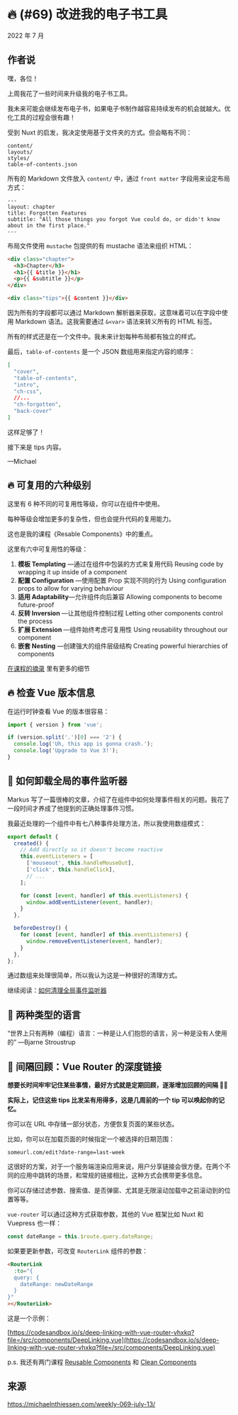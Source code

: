 # 🔥 (#69) 改进我的电子书工具

2022 年 7 月

## 作者说

嘿，各位！

上周我花了一些时间来升级我的电子书工具。

我未来可能会继续发布电子书，如果电子书制作越容易持续发布的机会就越大。优化工具的过程会很有趣！

受到 Nuxt 的启发，我决定使用基于文件夹的方式。但会略有不同：

```
content/
layouts/
styles/
table-of-contents.json
```

所有的 Markdown 文件放入 `content/` 中，通过 `front matter` 字段用来设定布局方式：

```
---
layout: chapter
title: Forgotten Features
subtitle: "All those things you forgot Vue could do, or didn't know about in the first place."
---
```

布局文件使用 `mustache` 包提供的有 mustache 语法来组织 HTML：

```html
<div class="chapter">
  <h3>Chapter</h3>
  <h1>{{ &title }}</h1>
  <p>{{ &subtitle }}</p>
</div>

<div class="tips">{{ &content }}</div>
```

因为所有的字段都可以通过 Markdown 解析器来获取，这意味着可以在字段中使用 Markdown 语法。这我需要通过 `&<var>` 语法来转义所有的 HTML 标签。

所有的样式还是在一个文件中。我未来计划每种布局都有独立的样式。

最后，`table-of-contents` 是一个 JSON 数组用来指定内容的顺序：

```json
[
  "cover",
  "table-of-contents",
  "intro",
  "ch-css",
  //...
  "ch-forgotten",
  "back-cover"
]
```

这样足够了！

接下来是 tips 内容。

—Michael

## 🔥 可复用的六种级别

这里有 6 种不同的可复用性等级，你可以在组件中使用。

每种等级会增加更多的复杂性，但也会提升代码的复用能力。

这也是我的课程《Resable Components》中的重点。

这里有六中可复用性的等级：

1. **模板 Templating** —通过在组件中包装的方式来复用代码 Reusing code by wrapping it up inside of a component
2. **配置 Configuration** —使用配置 Prop 实现不同的行为 Using configuration props to allow for varying behaviour
3. **适用 Adaptability**—允许组件向后兼容 Allowing components to become future-proof
4. **反转 Inversion** —让其他组件控制过程 Letting other components control the process
5. **扩展 Extension** —组件始终考虑可复用性 Using reusability throughout our component
6. **嵌套 Nesting** —创建强大的组件层级结构 Creating powerful hierarchies of components

[在课程的摘录](https://michaelnthiessen.com/6-levels-of-reusability) 里有更多的细节

## 🔥 检查 Vue 版本信息

在运行时钟查看 Vue 的版本很容易：

```javascript
import { version } from 'vue';

if (version.split('.')[0] === '2') {
  console.log('Uh, this app is gonna crash.');
  console.log('Upgrade to Vue 3!');
}
```

## 📜 如何卸载全局的事件监听器

Markus 写了一篇很棒的文章，介绍了在组件中如何处理事件相关的问题。我花了一段时间才养成了他提到的正确处理事件习惯。

我最近处理的一个组件中有七八种事件处理方法，所以我使用数组模式：

```javascript
export default {
  created() {
    // Add directly so it doesn't become reactive
    this.eventListeners = [
      ['mouseout', this.handleMouseOut],
      ['click', this.handleClick],
      // ...
    ];

    for (const [event, handler] of this.eventListeners) {
      window.addEventListener(event, handler);
    }
  },

  beforeDestroy() {
    for (const [event, handler] of this.eventListeners) {
      window.removeEventListener(event, handler);
    }
  },
};
```

通过数组来处理很简单，所以我认为这是一种很好的清理方式。

继续阅读：[如何清理全局事件监听器](https://markus.oberlehner.net/blog/how-to-clean-up-global-event-listeners-intervals-and-third-party-libraries-in-vue-components/)

## 💬 两种类型的语言

“世界上只有两种（编程）语言：一种是让人们抱怨的语言，另一种是没有人使用的” —Bjarne Stroustrup

## 🧠 间隔回顾：Vue Router 的深度链接

**想要长时间牢牢记住某些事情，最好方式就是定期回顾，逐渐增加回顾的间隔 👨‍🔬**

**实际上，记住这些 tips 比发呆有用得多，这是几周前的一个 tip 可以唤起你的记忆。**

你可以在 URL 中存储一部分状态，方便恢复页面的某些状态。

比如，你可以在加载页面的时候指定一个被选择的日期范围：

```
someurl.com/edit?date-range=last-week
```

这很好的方案，对于一个服务端渲染应用来说，用户分享链接会很方便。在两个不同的应用中跳转的场景，和常规的链接相比，这种方式会携带更多信息。

你可以存储过滤参数、搜索值、是否弹窗、尤其是无限滚动加载中之前滚动到的位置等等。

`vue-router` 可以通过这种方式获取参数，其他的 Vue 框架比如 Nuxt 和 Vuepress 也一样：

```javascript
const dateRange = this.$route.query.dateRange;
```

如果要更新参数，可改变 `RouterLink` 组件的参数：

```html
<RouterLink
  :to="{
  query: {
    dateRange: newDateRange
  }
}"
></RouterLink>
```

这是一个示例：

[https://codesandbox.io/s/deep-linking-with-vue-router-vhxkq?file=/src/components/DeepLinking.vue](https://codesandbox.io/s/deep-linking-with-vue-router-vhxkq?file=/src/components/DeepLinking.vue)

p.s. 我还有两门课程 [Reusable Components](https://michaelnthiessen.com/reusable-components) 和 [Clean Components](https://michaelnthiessen.com/clean-components)

## 来源

https://michaelnthiessen.com/weekly-069-july-13/
